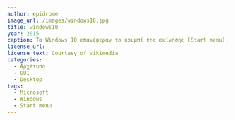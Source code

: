 ```yaml
---
author: epidrome
image_url: /images/windows10.jpg
title: windows10
year: 2015
caption: Τα Windows 10 επανέφεραν το κουμπί της εκίνησης (Start menu), το οποίο αν και λειγουργικά δεν χρειάζεται και είχε αφαιρεθεί από την προηγούμενη έκδοση (Windows 8), αλλά η οικειότητα που είχε ήδη δημιουργηθεί στους χρήστες το έχει μετατρέψει σε μια χρήσιμη συνήθεια.
license_url:
license_text: Courtesy of wikimedia
categories:
  - Αρχέτυπα
  - GUI
  - Desktop
tags:
  - Microsoft
  - Windows
  - Start menu
---
```

